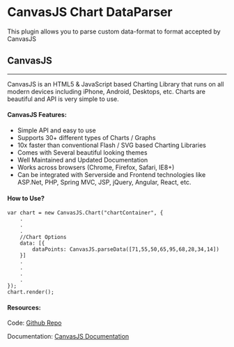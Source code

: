 CanvasJS Chart DataParser
=========================

This plugin allows you to parse custom data-format to format accepted by CanvasJS


## CanvasJS
--------
CanvasJS is an HTML5 & JavaScript based Charting Library that runs on all modern devices including iPhone, Android, Desktops, etc. Charts are beautiful and API is very simple to use.

#### CanvasJS Features:

*   Simple API and easy to use
*   Supports 30+ different types of Charts / Graphs
*   10x faster than conventional Flash / SVG based Charting Libraries
*   Comes with Several beautiful looking themes
*   Well Maintained and Updated Documentation
*   Works across browsers (Chrome, Firefox, Safari, IE8+)
*   Can be integrated with Serverside and Frontend technologies like ASP.Net, PHP, Spring MVC, JSP, jQuery, Angular, React, etc.

#### How to Use?

    var chart = new CanvasJS.Chart("chartContainer", {
    	.
    	.
    	.
    	//Chart Options
    	data: [{
    		dataPoints: CanvasJS.parseData([71,55,50,65,95,68,28,34,14])
    	}]
    	.
    	.
    	.
    	.
    });
    chart.render();
    

#### Resources:

Code: [Github Repo](https://github.com/vishwas-r/CanvasJS-Data-Parser)

Documentation: [CanvasJS Documentation](https://canvasjs.com/docs/)
